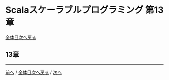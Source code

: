 # Scalaスケーラブルプログラミング 第13章
[全体目次へ戻る](index.md)

## 13章

***

[前へ](c12.md) /
[全体目次へ戻る](index.md) /
[次へ](c14.md)

